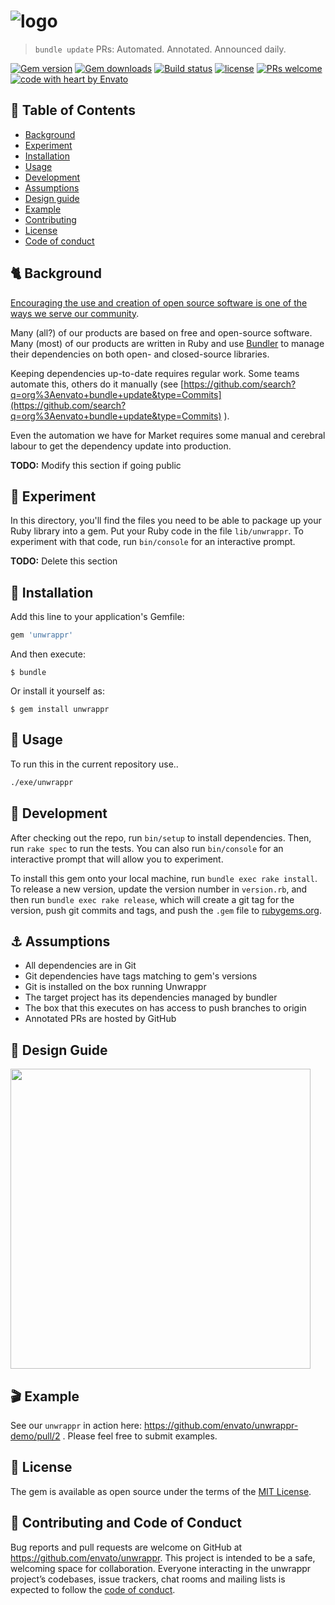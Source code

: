 # ![logo](https://user-images.githubusercontent.com/20217279/37953358-6847ed8a-31ee-11e8-9d3f-492e2574d7dc.png)
>  `bundle update` PRs: Automated. Annotated. Announced daily.

[![Gem version](https://img.shields.io/gem/v/unwrappr.svg?style=flat-square)](https://github.com/envato/unwrappr)
[![Gem downloads](https://img.shields.io/gem/dt/unwrappr.svg?style=flat-square)](https://rubygems.org/gems/unwrappr)
[![Build status](https://badge.buildkite.com/d7db34f910131ff2a03d31dcc0ee960a3bc5f0df2c42ec4eb4.svg?branch=master&style=flat-square)](https://buildkite.com/envato-marketplaces/unwrappr)
[![license](https://img.shields.io/github/license/mashape/apistatus.svg?style=flat-square)](https://github.com/envato/unwrappr/blob/master/LICENSE.txt)
[![PRs welcome](https://img.shields.io/badge/PRs-welcome-orange.svg?style=flat-square)](https://github.com/envato/unwrappr/issues)
[![code with heart by Envato](https://img.shields.io/badge/%3C%2F%3E%20with%20%E2%99%A5%20by-Envato%20unwrappr%20team-ff69b4.svg?style=flat-square)](https://github.com/envato/unwrappr)

## :triangular_flag_on_post: Table of Contents
- [Background](#background)
- [Experiment](#experiment)
- [Installation](#installation)
- [Usage](#usage)
- [Development](#development)
- [Assumptions](#assumptions)
- [Design guide](#design-guide)
- [Example](#example)
- [Contributing](#contributing)
- [License](#license)
- [Code of conduct](#code-of-conduct)

## <a id="background"></a> :cat2: Background

[Encouraging the use and creation of open source software is one of the ways we
serve our community](https://opensource.envato.com/).

Many (all?) of our products are based on free and open-source software. Many
(most) of our products are written in Ruby and use
[Bundler](https://bundler.io/) to manage their dependencies on both open- and
closed-source libraries.

Keeping dependencies up-to-date requires regular work. Some teams automate this,
others do it manually (see
[https://github.com/search?q=org%3Aenvato+bundle+update&type=Commits](https://github.com/search?q=org%3Aenvato+bundle+update&type=Commits)
).

Even the automation we have for Market requires some manual and cerebral labour
to get the dependency update into production.

**TODO:** Modify this section if going public
## <a id="experiment"></a> :microscope: Experiment
In this directory, you'll find the files you need to be able to package up your
Ruby library into a gem. Put your Ruby code in the file `lib/unwrappr`. To
experiment with that code, run `bin/console` for an interactive prompt.

**TODO:** Delete this section
## <a id="installation"></a> :floppy_disk: Installation
Add this line to your application's Gemfile:

```ruby
gem 'unwrappr'
```

And then execute:

    $ bundle

Or install it yourself as:

    $ gem install unwrappr
## <a id="usage"></a> :blue_book: Usage
To run this in the current repository use..
```bash
./exe/unwrappr
```
## <a id="development"></a> :hammer: Development
After checking out the repo, run `bin/setup` to install dependencies. Then, run
`rake spec` to run the tests. You can also run `bin/console` for an interactive
prompt that will allow you to experiment.

To install this gem onto your local machine, run `bundle exec rake install`. To
release a new version, update the version number in `version.rb`, and then run
`bundle exec rake release`, which will create a git tag for the version, push
git commits and tags, and push the `.gem` file to
[rubygems.org](https://rubygems.org).

## <a id="assumptions"></a> :anchor: Assumptions

- All dependencies are in Git
- Git dependencies have tags matching to gem's versions
- Git is installed on the box running Unwrappr
- The target project has its dependencies managed by bundler
- The box that this executes on has access to push branches to origin
- Annotated PRs are hosted by GitHub

## <a id="design-guide"></a> :art: Design Guide

<img src="https://user-images.githubusercontent.com/20217279/38064968-84130efa-334c-11e8-904f-10d9e48d7134.png" width="480"><br/>
## <a id="example"></a> :clapper: Example

See our `unwrappr` in action here: https://github.com/envato/unwrappr-demo/pull/2 . Please feel free to submit examples.

## <a id="license"></a> :scroll: License
The gem is available as open source under the terms of the [MIT License](https://opensource.org/licenses/MIT).

## <a id="contributing"></a> :seedling: Contributing and Code of Conduct

Bug reports and pull requests are welcome on GitHub at https://github.com/envato/unwrappr. This project is intended to be a safe, welcoming space for collaboration. Everyone interacting in the unwrappr project’s codebases, issue trackers, chat rooms and mailing lists is expected to follow the [code of conduct](https://github.com/envato/unwrappr/blob/master/CODE_OF_CONDUCT.md).
